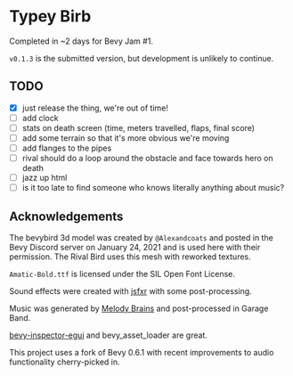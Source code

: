 # Typey Birb

Completed in ~2 days for Bevy Jam #1.

`v0.1.3` is the submitted version, but development is unlikely to continue.

## TODO

- [X] just release the thing, we're out of time!
- [ ] add clock
- [ ] stats on death screen (time, meters travelled, flaps, final score)
- [ ] add some terrain so that it's more obvious we're moving
- [ ] add flanges to the pipes
- [ ] rival should do a loop around the obstacle and face towards hero on death
- [ ] jazz up html
- [ ] is it too late to find someone who knows literally anything about music?

## Acknowledgements

The bevybird 3d model was created by `@Alexandcoats` and posted in the Bevy Discord server on January 24, 2021 and is used here with their permission. The Rival Bird uses this mesh with reworked textures.

`Amatic-Bold.ttf` is licensed under the SIL Open Font License.

Sound effects were created with [jsfxr](https://github.com/grumdrig/jsfxr) with some post-processing.

Music was generated by [Melody Brains](http://www.melodybrains.com/) and post-processed in Garage Band.

[bevy-inspector-egui](https://github.com/jakobhellermann/bevy-inspector-egui) and bevy_asset_loader[](https://github.com/NiklasEi/bevy_asset_loader) are great.

This project uses a fork of Bevy 0.6.1 with recent improvements to audio functionality cherry-picked in.
